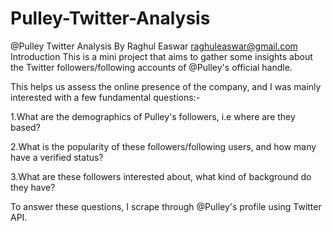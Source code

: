 # Pulley-Twitter-Analysis

@Pulley Twitter Analysis
By Raghul Easwar
raghuleaswar@gmail.com
Introduction
This is a mini project that aims to gather some insights about the Twitter followers/following accounts of @Pulley's official handle.

This helps us assess the online presence of the company, and I was mainly interested with a few fundamental questions:-

1.What are the demographics of Pulley's followers, i.e where are they based?

2.What is the popularity of these followers/following users, and how many have a verified status?

3.What are these followers interested about, what kind of background do they have?

To answer these questions, I scrape through @Pulley's profile using Twitter API.
